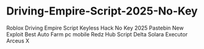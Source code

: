 # Driving-Empire-Script-2025-No-Key
Roblox Driving Empire Script Keyless Hack No Key 2025 Pastebin New Exploit Best Auto Farm pc mobile Redz Hub Script Delta Solara Executor Arceus X
